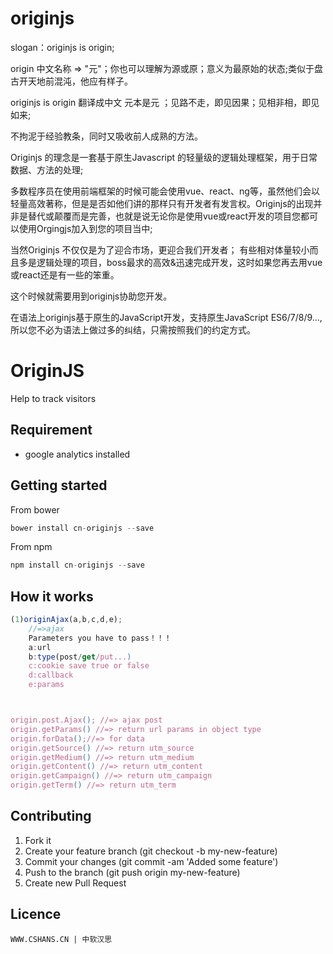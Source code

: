 # originjs

slogan：originjs is origin;

origin 中文名称 => "元"；你也可以理解为源或原；意义为最原始的状态;类似于盘古开天地前混沌，他应有样子。


originjs is origin 翻译成中文 元本是元 ；见路不走，即见因果；见相非相，即见如来;

不拘泥于经验教条，同时又吸收前人成熟的方法。


Originjs 的理念是一套基于原生Javascript 的轻量级的逻辑处理框架，用于日常数据、方法的处理;


多数程序员在使用前端框架的时候可能会使用vue、react、ng等，虽然他们会以轻量高效著称，但是是否如他们讲的那样只有开发者有发言权。Originjs的出现并非是替代或颠覆而是完善，也就是说无论你是使用vue或react开发的项目您都可以使用Orgingjs加入到您的项目当中;

当然Originjs 不仅仅是为了迎合市场，更迎合我们开发者；
有些相对体量较小而且多是逻辑处理的项目，boss最求的高效&迅速完成开发，这时如果您再去用vue或react还是有一些的笨重。

这个时候就需要用到originjs协助您开发。

在语法上originjs基于原生的JavaScript开发，支持原生JavaScript ES6/7/8/9...,所以您不必为语法上做过多的纠结，只需按照我们的约定方式。



# OriginJS
Help to track visitors
## Requirement
* google analytics installed

## Getting started
From bower
```javascript
bower install cn-originjs --save
```
From npm
```javascript
npm install cn-originjs --save
```
## How it works
```javascript
(1)originAjax(a,b,c,d,e);
	//=>ajax 
	Parameters you have to pass！！！
	a:url 
	b:type(post/get/put...) 
	c:cookie save true or false 
	d:callback 
	e:params



origin.post.Ajax(); //=> ajax post 
origin.getParams() //=> return url params in object type
origin.forData();//=> for data
origin.getSource() //=> return utm_source
origin.getMedium() //=> return utm_medium
origin.getContent() //=> return utm_content
origin.getCampaign() //=> return utm_campaign
origin.getTerm() //=> return utm_term


```
## Contributing
1. Fork it
2. Create your feature branch (git checkout -b my-new-feature)
3. Commit your changes (git commit -am 'Added some feature')
4. Push to the branch (git push origin my-new-feature)
5. Create new Pull Request

## Licence
```
WWW.CSHANS.CN | 中软汉思
```

